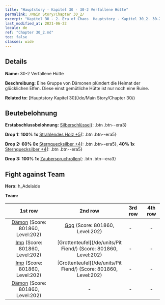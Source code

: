 ```yaml
---
title: "Hauptstory - Kapitel 30 - 30-2 Verfallene Hütte"
permalink: /Main Story/Chapter 30_2/
excerpt: "Kapitel 30 - 2. Era of Chaos  Hauptstory - Kapitel 30_2. 30-2 Verfallene Hütte"
last_modified_at: 2021-06-22
locale: de
ref: "Chapter 30_2.md"
toc: false
classes: wide
---
```


## Details

 **Name:** 30-2 Verfallene Hütte

 **Beschreibung:** Eine Gruppe von Dämonen plündert die Heimat der glücklichen Elfen. Diese einst gemütliche Hütte ist nur noch eine Ruine.

 **Related to:** [Hauptstory Kapitel 30](/de/Main Story/Chapter 30/)

## Beutebelohnung

 **Erstabschlussbelohnung:** [Silberschlüssel](/ItemsDE/con_693/){: .btn .btn--era3}

 **Drop 1:** **100% 1x** [Strahlendes Holz +5](/ItemsDE/mat_97/){: .btn .btn--era5}

 **Drop 2:** **60% 0x** [Sternquecksilber +4](/ItemsDE/mat_91/){: .btn .btn--era5}, **40% 1x** [Sternquecksilber +4](/ItemsDE/mat_91/){: .btn .btn--era5}

 **Drop 3:** **100% 1x** [Zauberspruchrollen](/ItemsDE/con_694/){: .btn .btn--era3}


## Fight against Team
 **Hero:** h_Adelaide

 **Team:**


  | 1st row | 2nd row | 3rd row | 4th row |
  |:----:|:----:|:----|:----:|
  | [Dämon](/de/units/Demon/) (Score: 801860, Level:202)  | [Gog](/de/units/Gog/) (Score: 801860, Level:202)  | - | - |
  | [Imp](/de/units/Imp/) (Score: 801860, Level:202)  | [Grottenteufel](/de/units/Pit Fiend/) (Score: 801860, Level:202)  | - | - |
  | [Imp](/de/units/Imp/) (Score: 801860, Level:202)  | [Grottenteufel](/de/units/Pit Fiend/) (Score: 801860, Level:202)  | - | - |
  | [Dämon](/de/units/Demon/) (Score: 801860, Level:202)  | - | - | - |


